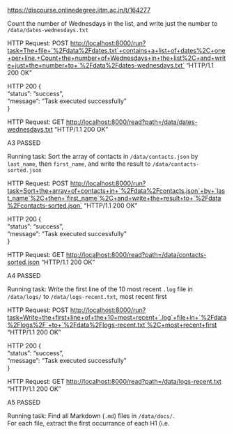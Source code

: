 https://discourse.onlinedegree.iitm.ac.in/t/164277

Count the number of Wednesdays in the list, and write just the number to <code>/data/dates-wednesdays.txt</code></p>
<p>HTTP Request: POST <a href="http://localhost:8000/run?task=The+file+%60%2Fdata%2Fdates.txt%60+contains+a+list+of+dates%2C+one+per+line.+Count+the+number+of+Wednesdays+in+the+list%2C+and+write+just+the+number+to+%60%2Fdata%2Fdates-wednesdays.txt%60" rel="noopener nofollow ugc">http://localhost:8000/run?task=The+file+`%2Fdata%2Fdates.txt`+contains+a+list+of+dates%2C+one+per+line.+Count+the+number+of+Wednesdays+in+the+list%2C+and+write+just+the+number+to+`%2Fdata%2Fdates-wednesdays.txt`</a> “HTTP/1.1 200 OK”</p>
<p> HTTP 200 {<br/>
“status”: “success”,<br/>
“message”: “Task executed successfully”<br/>
}</p>
<p>HTTP Request: GET <a href="http://localhost:8000/read?path=/data/dates-wednesdays.txt" rel="noopener nofollow ugc">http://localhost:8000/read?path=/data/dates-wednesdays.txt</a> “HTTP/1.1 200 OK”</p>
<p> A3 PASSED</p>
<p> Running task: Sort the array of contacts in <code>/data/contacts.json</code> by <code>last_name</code>, then <code>first_name</code>, and write the result to <code>/data/contacts-sorted.json</code></p>
<p>HTTP Request: POST <a href="http://localhost:8000/run?task=Sort+the+array+of+contacts+in+%60%2Fdata%2Fcontacts.json%60+by+%60last_name%60%2C+then+%60first_name%60%2C+and+write+the+result+to+%60%2Fdata%2Fcontacts-sorted.json%60" rel="noopener nofollow ugc">http://localhost:8000/run?task=Sort+the+array+of+contacts+in+`%2Fdata%2Fcontacts.json`+by+`last_name`%2C+then+`first_name`%2C+and+write+the+result+to+`%2Fdata%2Fcontacts-sorted.json`</a> “HTTP/1.1 200 OK”</p>
<p> HTTP 200 {<br/>
“status”: “success”,<br/>
“message”: “Task executed successfully”<br/>
}</p>
<p>HTTP Request: GET <a href="http://localhost:8000/read?path=/data/contacts-sorted.json" rel="noopener nofollow ugc">http://localhost:8000/read?path=/data/contacts-sorted.json</a> “HTTP/1.1 200 OK”</p>
<p> A4 PASSED</p>
<p> Running task: Write the first line of the 10 most recent <code>.log</code> file in <code>/data/logs/</code> to <code>/data/logs-recent.txt</code>, most recent first</p>
<p>HTTP Request: POST <a href="http://localhost:8000/run?task=Write+the+first+line+of+the+10+most+recent+%60.log%60+file+in+%60%2Fdata%2Flogs%2F%60+to+%60%2Fdata%2Flogs-recent.txt%60%2C+most+recent+first" rel="noopener nofollow ugc">http://localhost:8000/run?task=Write+the+first+line+of+the+10+most+recent+`.log`+file+in+`%2Fdata%2Flogs%2F`+to+`%2Fdata%2Flogs-recent.txt`%2C+most+recent+first</a> “HTTP/1.1 200 OK”</p>
<p> HTTP 200 {<br/>
“status”: “success”,<br/>
“message”: “Task executed successfully”<br/>
}</p>
<p>HTTP Request: GET <a href="http://localhost:8000/read?path=/data/logs-recent.txt" rel="noopener nofollow ugc">http://localhost:8000/read?path=/data/logs-recent.txt</a> “HTTP/1.1 200 OK”</p>
<p> A5 PASSED</p>
<p> Running task: Find all Markdown (<code>.md</code>) files in <code>/data/docs/</code>.<br/>
For each file, extract the first occurrance of each H1 (i.e.